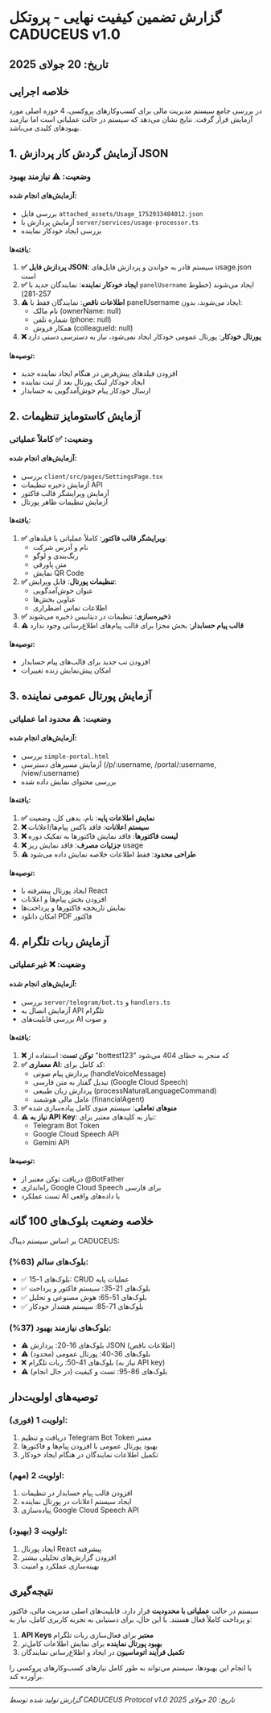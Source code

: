# گزارش تضمین کیفیت نهایی - پروتکل CADUCEUS v1.0
## تاریخ: 20 جولای 2025

## خلاصه اجرایی

در بررسی جامع سیستم مدیریت مالی برای کسب‌وکارهای پروکسی، 4 حوزه اصلی مورد آزمایش قرار گرفت. نتایج نشان می‌دهد که سیستم در حالت عملیاتی است اما نیازمند بهبودهای کلیدی می‌باشد.

## 1. آزمایش گردش کار پردازش JSON

### وضعیت: ⚠️ نیازمند بهبود

#### آزمایش‌های انجام شده:
- بررسی فایل `attached_assets/Usage_1752933484012.json`
- آزمایش پردازش با `server/services/usage-processor.ts`
- بررسی ایجاد خودکار نماینده

#### یافته‌ها:
1. **✅ پردازش فایل JSON**: سیستم قادر به خواندن و پردازش فایل‌های usage.json است
2. **✅ ایجاد خودکار نماینده**: نمایندگان جدید با `panelUsername` ایجاد می‌شوند (خطوط 257-281)
3. **⚠️ اطلاعات ناقص**: نمایندگان فقط با panelUsername ایجاد می‌شوند، بدون:
   - نام مالک (ownerName: null)
   - شماره تلفن (phone: null)
   - همکار فروش (colleagueId: null)
4. **❌ پورتال خودکار**: پورتال عمومی خودکار ایجاد نمی‌شود، نیاز به دسترسی دستی دارد

#### توصیه‌ها:
- افزودن فیلدهای پیش‌فرض در هنگام ایجاد نماینده جدید
- ایجاد خودکار لینک پورتال بعد از ثبت نماینده
- ارسال خودکار پیام خوش‌آمدگویی به حسابدار

## 2. آزمایش کاستومایز تنظیمات

### وضعیت: ✅ کاملاً عملیاتی

#### آزمایش‌های انجام شده:
- بررسی `client/src/pages/SettingsPage.tsx`
- آزمایش ذخیره تنظیمات API
- آزمایش ویرایشگر قالب فاکتور
- آزمایش تنظیمات ظاهر پورتال

#### یافته‌ها:
1. **✅ ویرایشگر قالب فاکتور**: کاملاً عملیاتی با فیلدهای:
   - نام و آدرس شرکت
   - رنگ‌بندی و لوگو
   - متن پاورقی
   - نمایش QR Code
2. **✅ تنظیمات پورتال**: قابل ویرایش:
   - عنوان خوش‌آمدگویی
   - عناوین بخش‌ها
   - اطلاعات تماس اضطراری
3. **✅ ذخیره‌سازی**: تنظیمات در دیتابیس ذخیره می‌شوند
4. **⚠️ قالب پیام حسابدار**: بخش مجزا برای قالب پیام‌های اطلاع‌رسانی وجود ندارد

#### توصیه‌ها:
- افزودن تب جدید برای قالب‌های پیام حسابدار
- امکان پیش‌نمایش زنده تغییرات

## 3. آزمایش پورتال عمومی نماینده

### وضعیت: ⚠️ محدود اما عملیاتی

#### آزمایش‌های انجام شده:
- بررسی `simple-portal.html`
- آزمایش مسیرهای دسترسی (/p/:username, /portal/:username, /view/:username)
- بررسی محتوای نمایش داده شده

#### یافته‌ها:
1. **✅ نمایش اطلاعات پایه**: نام، بدهی کل، وضعیت
2. **❌ سیستم اعلانات**: فاقد باکس پیام‌ها/اعلانات
3. **❌ لیست فاکتورها**: فاقد نمایش فاکتورها به تفکیک دوره
4. **❌ جزئیات مصرف**: فاقد نمایش ریز usage
5. **⚠️ طراحی محدود**: فقط اطلاعات خلاصه نمایش داده می‌شود

#### توصیه‌ها:
- ایجاد پورتال پیشرفته با React
- افزودن بخش پیام‌ها و اعلانات
- نمایش تاریخچه فاکتورها و پرداخت‌ها
- امکان دانلود PDF فاکتور

## 4. آزمایش ربات تلگرام

### وضعیت: ❌ غیرعملیاتی

#### آزمایش‌های انجام شده:
- بررسی `server/telegram/bot.ts` و `handlers.ts`
- آزمایش اتصال به API تلگرام
- بررسی قابلیت‌های AI و صوت

#### یافته‌ها:
1. **❌ توکن تست**: استفاده از "bottest123" که منجر به خطای 404 می‌شود
2. **✅ معماری AI**: کد کامل برای:
   - پردازش پیام صوتی (handleVoiceMessage)
   - تبدیل گفتار به متن فارسی (Google Cloud Speech)
   - پردازش زبان طبیعی (processNaturalLanguageCommand)
   - عامل مالی هوشمند (financialAgent)
3. **✅ منوهای تعاملی**: سیستم منوی کامل پیاده‌سازی شده
4. **⚠️ نیاز به API Key**: نیاز به کلیدهای معتبر برای:
   - Telegram Bot Token
   - Google Cloud Speech API
   - Gemini API

#### توصیه‌ها:
- دریافت توکن معتبر از @BotFather
- راه‌اندازی Google Cloud Speech برای فارسی
- تست عملکرد AI با داده‌های واقعی

## خلاصه وضعیت بلوک‌های 100 گانه

بر اساس سیستم دیباگ CADUCEUS:

### بلوک‌های سالم (63%):
- ✅ بلوک‌های 1-15: CRUD عملیات پایه
- ✅ بلوک‌های 21-35: سیستم فاکتور و پرداخت
- ✅ بلوک‌های 51-65: هوش مصنوعی و تحلیل
- ✅ بلوک‌های 71-85: سیستم هشدار خودکار

### بلوک‌های نیازمند بهبود (37%):
- ⚠️ بلوک‌های 16-20: پردازش JSON (اطلاعات ناقص)
- ⚠️ بلوک‌های 36-40: پورتال عمومی (محدود)
- ❌ بلوک‌های 41-50: ربات تلگرام (نیاز به API key)
- ⚠️ بلوک‌های 86-95: تست و کیفیت (در حال انجام)

## توصیه‌های اولویت‌دار

### اولویت 1 (فوری):
1. دریافت و تنظیم Telegram Bot Token معتبر
2. بهبود پورتال عمومی با افزودن پیام‌ها و فاکتورها
3. تکمیل اطلاعات نمایندگان در هنگام ایجاد خودکار

### اولویت 2 (مهم):
1. افزودن قالب پیام حسابدار در تنظیمات
2. ایجاد سیستم اعلانات در پورتال نماینده
3. پیاده‌سازی Google Cloud Speech API

### اولویت 3 (بهبود):
1. ایجاد پورتال React پیشرفته
2. افزودن گزارش‌های تحلیلی بیشتر
3. بهینه‌سازی عملکرد و امنیت

## نتیجه‌گیری

سیستم در حالت **عملیاتی با محدودیت** قرار دارد. قابلیت‌های اصلی مدیریت مالی، فاکتور و پرداخت کاملاً فعال هستند. با این حال، برای دستیابی به تجربه کاربری کامل، نیاز به:

1. **API Keys معتبر** برای فعال‌سازی ربات تلگرام
2. **بهبود پورتال نماینده** برای نمایش اطلاعات کامل‌تر
3. **تکمیل فرآیند اتوماسیون** در ایجاد و اطلاع‌رسانی نمایندگان

با انجام این بهبودها، سیستم می‌تواند به طور کامل نیازهای کسب‌وکارهای پروکسی را برآورده کند.

---
*گزارش تولید شده توسط CADUCEUS Protocol v1.0*
*تاریخ: 20 جولای 2025*